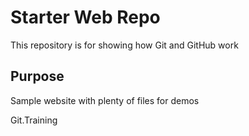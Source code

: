 # Starter Web Repo

This repository is for showing how Git and GitHub work

## Purpose

Sample website with plenty of files for demos


Git.Training
